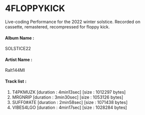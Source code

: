 # 4FLOPPYKICK

Live-coding Performance for the 2022 winter solstice.
Recorded on cassette, remastered, recompressed for floppy kick.

#### Album Name : 
  SOLSTICE22
#### Artist Name : 
  Ralt144MI
#### Track list : 
1. T4PKMUZK [duration : 4min13sec] [size : 1012297 bytes]
2. MRGNRIP [duration : 3min30sec] [size : 1053126 bytes]
3. SUFF0#ATE [duration : 2min58sec] [size : 1071438 bytes]
4. VIBES4LGO [duration : 4min17sec] [size : 1028284 bytes]
